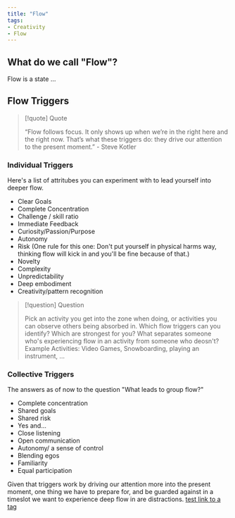 ```yaml
---
title: "Flow"
tags:
- Creativity
- Flow
---
```


## What do we call "Flow"?

Flow is a state ...

## Flow Triggers

> [!quote] Quote
>
> “Flow follows focus. It only shows up when we’re in the right here and the right now. That’s what these triggers do: they drive our attention to the present moment.” - Steve Kotler

### Individual Triggers

Here's a list of attritubes you can experiment with to lead yourself into deeper flow.
- Clear Goals
- Complete Concentration
- Challenge / skill ratio
- Immediate Feedback
- Curiosity/Passion/Purpose
- Autonomy
- Risk (One rule for this one: Don't put yourself in physical harms way, thinking flow will kick in and you'll be fine because of that.)
- Novelty
- Complexity
- Unpredictability
- Deep embodiment
- Creativity/pattern recognition

> [!question] Question 
>
> Pick an activity you get into the zone when doing, or activities you can observe others being absorbed in. Which flow triggers can you identify? Which are strongest for you? What separates someone who's experiencing flow in an activity from someone who deosn't?
Example Activities: Video Games, Snowboarding, playing an instrument, ...


### Collective Triggers
The answers as of now to the question "What leads to group flow?"

- Complete concentration
- Shared goals
- Shared risk
- Yes and...
- Close listening
- Open communication
- Autonomy/ a sense of control
- Blending egos
- Familiarity
- Equal participation


Given that triggers work by driving our attention more into the present moment, one thing we have to prepare for, and be guarded against in a timeslot we want to experience deep flow in are distractions. [test link to a tag](tags/distraction)
